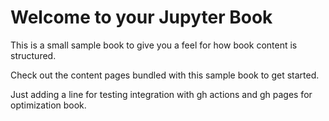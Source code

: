Welcome to your Jupyter Book
============================

This is a small sample book to give you a feel for how book content is
structured.

Check out the content pages bundled with this sample book to get started.

Just adding a line for testing integration with gh actions and gh pages for optimization book.

